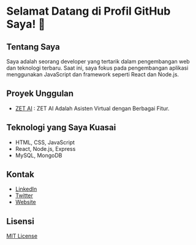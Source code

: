 # Selamat Datang di Profil GitHub Saya! 👋


## Tentang Saya
Saya adalah seorang developer yang tertarik dalam pengembangan web dan teknologi terbaru. Saat ini, saya fokus pada pengembangan aplikasi menggunakan JavaScript dan framework seperti React dan Node.js.

## Proyek Unggulan
- [ZET AI](link-ke-proyek-1) : ZET AI Adalah Asisten Virtual dengan Berbagai Fitur.

## Teknologi yang Saya Kuasai
- HTML, CSS, JavaScript
- React, Node.js, Express
- MySQL, MongoDB

## Kontak
- [LinkedIn](link-ke-linkedin)
- [Twitter](link-ke-twitter)
- [Website](link-ke-website)

## Lisensi
[MIT License](link-ke-license)

